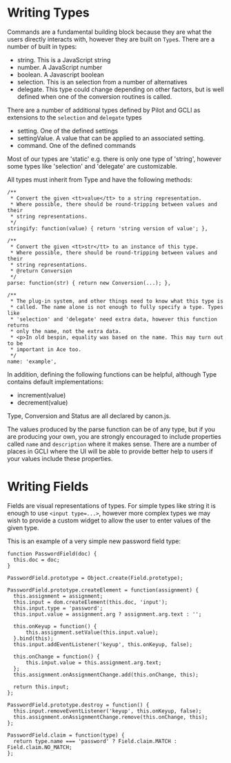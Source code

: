 
# Writing Types

Commands are a fundamental building block because they are what the users
directly interacts with, however they are built on ``Type``s. There are a
number of built in types:

* string. This is a JavaScript string
* number. A JavaScript number
* boolean. A Javascript boolean
* selection. This is an selection from a number of alternatives
* delegate. This type could change depending on other factors, but is well
  defined when one of the conversion routines is called.

There are a number of additional types defined by Pilot and GCLI as
extensions to the ``selection`` and ``delegate`` types

* setting. One of the defined settings
* settingValue. A value that can be applied to an associated setting.
* command. One of the defined commands

Most of our types are 'static' e.g. there is only one type of 'string', however
some types like 'selection' and 'delegate' are customizable.

All types must inherit from Type and have the following methods:

    /**
     * Convert the given <tt>value</tt> to a string representation.
     * Where possible, there should be round-tripping between values and their
     * string representations.
     */
    stringify: function(value) { return 'string version of value'; },

    /**
     * Convert the given <tt>str</tt> to an instance of this type.
     * Where possible, there should be round-tripping between values and their
     * string representations.
     * @return Conversion
     */
    parse: function(str) { return new Conversion(...); },

    /**
     * The plug-in system, and other things need to know what this type is
     * called. The name alone is not enough to fully specify a type. Types like
     * 'selection' and 'delegate' need extra data, however this function returns
     * only the name, not the extra data.
     * <p>In old bespin, equality was based on the name. This may turn out to be
     * important in Ace too.
     */
    name: 'example',

In addition, defining the following functions can be helpful, although Type
contains default implementations:
* increment(value)
* decrement(value)

Type, Conversion and Status are all declared by canon.js.

The values produced by the parse function can be of any type, but if you are
producing your own, you are strongly encouraged to include properties called
``name`` and ``description`` where it makes sense. There are a number of
places in GCLI where the UI will be able to provide better help to users if
your values include these properties.


# Writing Fields

Fields are visual representations of types. For simple types like string it is
enough to use ``<input type=...>``, however more complex types we may wish to
provide a custom widget to allow the user to enter values of the given type.

This is an example of a very simple new password field type:

    function PasswordField(doc) {
      this.doc = doc;
    }

    PasswordField.prototype = Object.create(Field.prototype);

    PasswordField.prototype.createElement = function(assignment) {
      this.assignment = assignment;
      this.input = dom.createElement(this.doc, 'input');
      this.input.type = 'password';
      this.input.value = assignment.arg ? assignment.arg.text : '';

      this.onKeyup = function() {
          this.assignment.setValue(this.input.value);
      }.bind(this);
      this.input.addEventListener('keyup', this.onKeyup, false);

      this.onChange = function() {
          this.input.value = this.assignment.arg.text;
      };
      this.assignment.onAssignmentChange.add(this.onChange, this);

      return this.input;
    };

    PasswordField.prototype.destroy = function() {
      this.input.removeEventListener('keyup', this.onKeyup, false);
      this.assignment.onAssignmentChange.remove(this.onChange, this);
    };

    PasswordField.claim = function(type) {
      return type.name === 'password' ? Field.claim.MATCH : Field.claim.NO_MATCH;
    };
